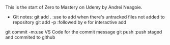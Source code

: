 This is the start of Zero to Mastery on Udemy by Andrei Neagoie.

- Git notes: 
git add . :use to add when there's untracked files not added to repository
git add -p :followed by e for interactive add

git commit -m:use VS Code for the commit message
git push :push staged and commited to github